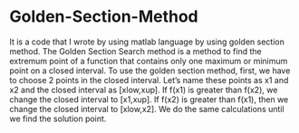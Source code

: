 # Golden-Section-Method
 It is a code that I wrote by using matlab language by using golden section method.
 The Golden Section Search method is a method to find the extremum point of a function that 
contains only one maximum or minimum point on a closed interval. To use the golden section 
method, first, we have to choose 2 points in the closed interval. Let’s name these points as x1 and x2
and the closed interval as [xlow,xup]. If f(x1) is greater than f(x2), we change the closed interval to
[x1,xup]. If f(x2) is greater than f(x1), then we change the closed interval to [xlow,x2]. We do the 
same calculations until we find the solution point.

